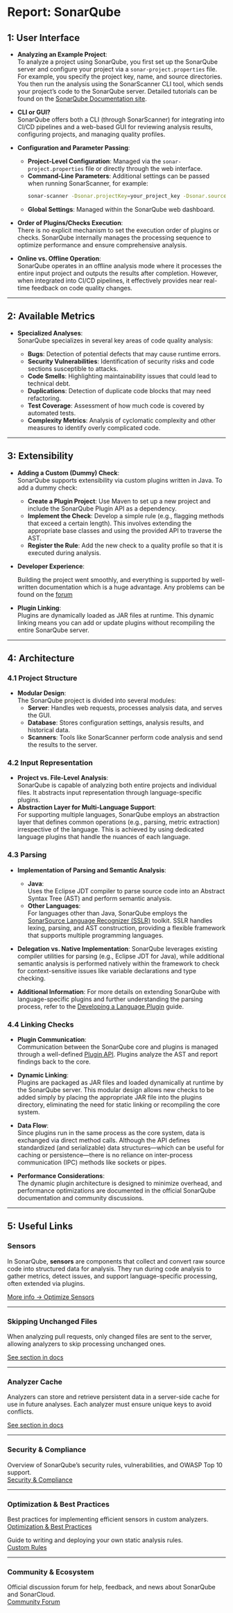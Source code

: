 # Report: SonarQube

## 1: User Interface

- **Analyzing an Example Project**:  
  To analyze a project using SonarQube, you first set up the SonarQube server and configure your project via a `sonar-project.properties` file. For example, you specify the project key, name, and source directories. You then run the analysis using the SonarScanner CLI tool, which sends your project’s code to the SonarQube server. Detailed tutorials can be found on the [SonarQube Documentation site](https://docs.sonarsource.com/sonarqube-server/latest/).

- **CLI or GUI?**  
  SonarQube offers both a CLI (through SonarScanner) for integrating into CI/CD pipelines and a web-based GUI for reviewing analysis results, configuring projects, and managing quality profiles.

- **Configuration and Parameter Passing**:

  - **Project-Level Configuration**: Managed via the `sonar-project.properties` file or directly through the web interface.
  - **Command-Line Parameters**: Additional settings can be passed when running SonarScanner, for example:
    ```bash
    sonar-scanner -Dsonar.projectKey=your_project_key -Dsonar.sources=./src
    ```
  - **Global Settings**: Managed within the SonarQube web dashboard.

- **Order of Plugins/Checks Execution**:  
  There is no explicit mechanism to set the execution order of plugins or checks. SonarQube internally manages the processing sequence to optimize performance and ensure comprehensive analysis.

- **Online vs. Offline Operation**:  
  SonarQube operates in an offline analysis mode where it processes the entire input project and outputs the results after completion. However, when integrated into CI/CD pipelines, it effectively provides near real-time feedback on code quality changes.

---

## 2: Available Metrics

- **Specialized Analyses**:  
  SonarQube specializes in several key areas of code quality analysis:

  - **Bugs**: Detection of potential defects that may cause runtime errors.
  - **Security Vulnerabilities**: Identification of security risks and code sections susceptible to attacks.
  - **Code Smells**: Highlighting maintainability issues that could lead to technical debt.
  - **Duplications**: Detection of duplicate code blocks that may need refactoring.
  - **Test Coverage**: Assessment of how much code is covered by automated tests.
  - **Complexity Metrics**: Analysis of cyclomatic complexity and other measures to identify overly complicated code.

---

## 3: Extensibility

- **Adding a Custom (Dummy) Check**:  
  SonarQube supports extensibility via custom plugins written in Java. To add a dummy check:

  - **Create a Plugin Project**: Use Maven to set up a new project and include the SonarQube Plugin API as a dependency.
  - **Implement the Check**: Develop a simple rule (e.g., flagging methods that exceed a certain length). This involves extending the appropriate base classes and using the provided API to traverse the AST.
  - **Register the Rule**: Add the new check to a quality profile so that it is executed during analysis.

- **Developer Experience**:

  Building the project went smoothly, and everything is supported by well-written documentation which is a huge advantage. Any problems can be found on the [forum](https://community.sonarsource.com/)

- **Plugin Linking**:  
  Plugins are dynamically loaded as JAR files at runtime. This dynamic linking means you can add or update plugins without recompiling the entire SonarQube server.

---

## 4: Architecture

### 4.1 Project Structure

- **Modular Design**:  
  The SonarQube project is divided into several modules:
  - **Server**: Handles web requests, processes analysis data, and serves the GUI.
  - **Database**: Stores configuration settings, analysis results, and historical data.
  - **Scanners**: Tools like SonarScanner perform code analysis and send the results to the server.

### 4.2 Input Representation

- **Project vs. File-Level Analysis**:  
  SonarQube is capable of analyzing both entire projects and individual files. It abstracts input representation through language-specific plugins.
- **Abstraction Layer for Multi-Language Support**:  
  For supporting multiple languages, SonarQube employs an abstraction layer that defines common operations (e.g., parsing, metric extraction) irrespective of the language. This is achieved by using dedicated language plugins that handle the nuances of each language.

### 4.3 Parsing

- **Implementation of Parsing and Semantic Analysis**:

  - **Java**:  
    Uses the Eclipse JDT compiler to parse source code into an Abstract Syntax Tree (AST) and perform semantic analysis.
  - **Other Languages**:  
    For languages other than Java, SonarQube employs the [SonarSource Language Recognizer (SSLR)](https://github.com/SonarSource/sslr) toolkit. SSLR handles lexing, parsing, and AST construction, providing a flexible framework that supports multiple programming languages.

- **Delegation vs. Native Implementation**:
  SonarQube leverages existing compiler utilities for parsing (e.g., Eclipse JDT for Java), while additional semantic analysis is performed natively within the framework to check for context-sensitive issues like variable declarations and type checking.

- **Additional Information**:
  For more details on extending SonarQube with language-specific plugins and further understanding the parsing process, refer to the [Developing a Language Plugin](https://docs.sonarsource.com/sonarqube-server/10.8/extension-guide/developing-a-plugin/plugin-basics/) guide.

### 4.4 Linking Checks

- **Plugin Communication**:  
  Communication between the SonarQube core and plugins is managed through a well-defined [Plugin API](https://docs.sonarsource.com/sonarqube-server/latest/extension-guide/developing-a-plugin/plugin-basics/). Plugins analyze the AST and report findings back to the core.
- **Dynamic Linking**:  
  Plugins are packaged as JAR files and loaded dynamically at runtime by the SonarQube server. This modular design allows new checks to be added simply by placing the appropriate JAR file into the plugins directory, eliminating the need for static linking or recompiling the core system.

- **Data Flow**:  
  Since plugins run in the same process as the core system, data is exchanged via direct method calls. Although the API defines standardized (and serializable) data structures—which can be useful for caching or persistence—there is no reliance on inter-process communication (IPC) methods like sockets or pipes.
- **Performance Considerations**:  
  The dynamic plugin architecture is designed to minimize overhead, and performance optimizations are documented in the official SonarQube documentation and community discussions.

---

## 5: Useful Links

### **Sensors**

In SonarQube, **sensors** are components that collect and convert raw source code into structured data for analysis. They run during code analysis to gather metrics, detect issues, and support language-specific processing, often extended via plugins.

[More info → Optimize Sensors](https://github.com/SonarSource/sonar-plugin-api/blob/master/docs/optimize-sensors.md)

---

### **Skipping Unchanged Files**

When analyzing pull requests, only changed files are sent to the server, allowing analyzers to skip processing unchanged ones.

[See section in docs](https://github.com/SonarSource/sonar-plugin-api/blob/master/docs/optimize-sensors.md#skipping-unchanged-files)

---

### **Analyzer Cache**

Analyzers can store and retrieve persistent data in a server-side cache for use in future analyses. Each analyzer must ensure unique keys to avoid conflicts.

[See section in docs](https://github.com/SonarSource/sonar-plugin-api/blob/master/docs/optimize-sensors.md#analyzer-cache)

---

### **Security & Compliance**

Overview of SonarQube’s security rules, vulnerabilities, and OWASP Top 10 support.  
[Security & Compliance](https://docs.sonarsource.com/sonarqube-server/9.6/user-guide/rules/security-related-rules/)

---

### **Optimization & Best Practices**

Best practices for implementing efficient sensors in custom analyzers.  
[Optimization & Best Practices](https://github.com/SonarSource/sonar-plugin-api/blob/master/docs/optimize-sensors.md)

Guide to writing and deploying your own static analysis rules.  
[Custom Rules](https://docs.sonarsource.com/sonarqube-server/9.6/extension-guide/adding-coding-rules/)

---

### **Community & Ecosystem**

Official discussion forum for help, feedback, and news about SonarQube and SonarCloud.  
[Community Forum](https://community.sonarsource.com/)
